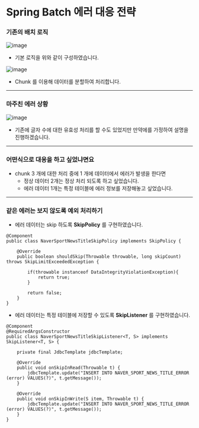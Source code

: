 # Spring Batch 에러 대응 전략


### 기존의 배치 로직

![image](https://github.com/soobinJung/Naver-Sport-News-Batch-V2/assets/66097044/87927ffd-dd0c-4b71-a3c2-00136c8100f5)

- 기본 로직을 위와 같이 구성하였습니다.


![image](https://github.com/soobinJung/Naver-Sport-News-Batch-V2/assets/66097044/93363fad-5bd9-4636-b2f1-f1eeb89c5cbc)

- Chunk 를 이용해 데이터를 분할하여 처리합니다.


<hr/>

### 마주친 에러 상황

![image](https://github.com/soobinJung/Naver-Sport-News-Batch-V2/assets/66097044/faf18928-4362-44b1-b8b9-fa9b9ef802d6)

- 기존에 글자 수에 대한 유효성 처리를 할 수도 있었지만 만약에를 가정하여 설명을 진행하겠습니다.

<hr/>

### 어떤식으로 대응을 하고 싶었냐면요

- chunk 3 개에 대한 처리 중에 1 개에 데이터에서 에러가 발생을 한다면
    - 정상 데이터 2개는 정상 처리 되도록 하고 싶었습니다.
    - 에러 데이터 1개는 특정 테이블에 에러 정보를 저장해놓고 싶었습니다.  

 
<hr/>

### 같은 에러는 보지 않도록 예외 처리하기

- 에러 데이터는 skip 하도록 **SkipPolicy** 를 구현하였습니다.
  
```
@Component
public class NaverSportNewsTitleSkipPolicy implements SkipPolicy {

    @Override
    public boolean shouldSkip(Throwable throwable, long skipCount) throws SkipLimitExceededException {

        if(throwable instanceof DataIntegrityViolationException){
            return true;
        }

        return false;
    }
}
```

- 에러 데이터는 특정 테이블에 저장할 수 있도록 **SkipListener** 를 구현하였습니다.

```
@Component
@RequiredArgsConstructor
public class NaverSportNewsTitleSkipListener<T, S> implements SkipListener<T, S> {

    private final JdbcTemplate jdbcTemplate;

    @Override
    public void onSkipInRead(Throwable t) {
        jdbcTemplate.update("INSERT INTO NAVER_SPORT_NEWS_TITLE_ERROR (error) VALUES(?)", t.getMessage());
    }

    @Override
    public void onSkipInWrite(S item, Throwable t) {
        jdbcTemplate.update("INSERT INTO NAVER_SPORT_NEWS_TITLE_ERROR (error) VALUES(?)", t.getMessage());
    }
}
```
